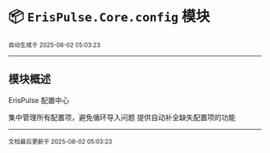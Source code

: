 # 📦 `ErisPulse.Core.config` 模块

<sup>自动生成于 2025-08-02 05:03:23</sup>

---

## 模块概述


ErisPulse 配置中心

集中管理所有配置项，避免循环导入问题
提供自动补全缺失配置项的功能

---

<sub>文档最后更新于 2025-08-02 05:03:23</sub>